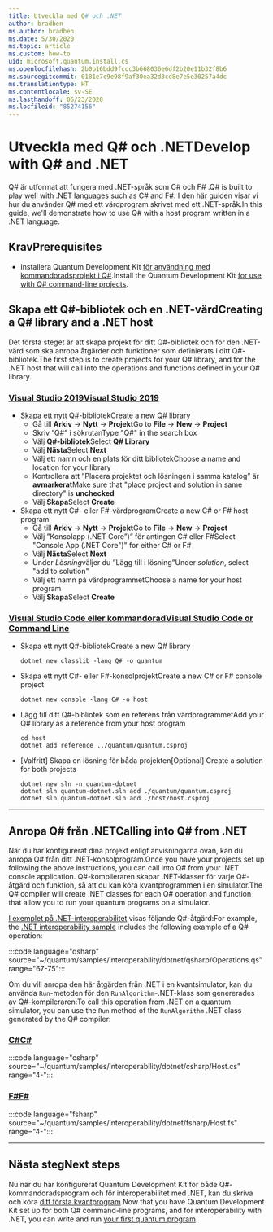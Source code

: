 ```yaml
---
title: Utveckla med Q# och .NET
author: bradben
ms.author: bradben
ms.date: 5/30/2020
ms.topic: article
ms.custom: how-to
uid: microsoft.quantum.install.cs
ms.openlocfilehash: 2b0b16bdd9fccc3b668036e6df2b20e11b32f8b6
ms.sourcegitcommit: 0181e7c9e98f9af30ea32d3cd8e7e5e30257a4dc
ms.translationtype: HT
ms.contentlocale: sv-SE
ms.lasthandoff: 06/23/2020
ms.locfileid: "85274156"
---
```

# <a name="develop-with-q-and-net"></a><span data-ttu-id="e8cda-102">Utveckla med Q# och .NET</span><span class="sxs-lookup"><span data-stu-id="e8cda-102">Develop with Q# and .NET</span></span>

<span data-ttu-id="e8cda-103">Q# är utformat att fungera med .NET-språk som C# och F# .</span><span class="sxs-lookup"><span data-stu-id="e8cda-103">Q# is built to play well with .NET languages such as C# and F#.</span></span>
<span data-ttu-id="e8cda-104">I den här guiden visar vi hur du använder Q# med ett värdprogram skrivet med ett .NET-språk.</span><span class="sxs-lookup"><span data-stu-id="e8cda-104">In this guide, we'll demonstrate how to use Q# with a host program written in a .NET language.</span></span>

## <a name="prerequisites"></a><span data-ttu-id="e8cda-105">Krav</span><span class="sxs-lookup"><span data-stu-id="e8cda-105">Prerequisites</span></span>

- <span data-ttu-id="e8cda-106">Installera Quantum Development Kit [för användning med kommandoradsprojekt i Q#](xref:microsoft.quantum.install.standalone).</span><span class="sxs-lookup"><span data-stu-id="e8cda-106">Install the Quantum Development Kit [for use with Q# command-line projects](xref:microsoft.quantum.install.standalone).</span></span>

## <a name="creating-a-q-library-and-a-net-host"></a><span data-ttu-id="e8cda-107">Skapa ett Q#-bibliotek och en .NET-värd</span><span class="sxs-lookup"><span data-stu-id="e8cda-107">Creating a Q# library and a .NET host</span></span>

<span data-ttu-id="e8cda-108">Det första steget är att skapa projekt för ditt Q#-bibliotek och för den .NET-värd som ska anropa åtgärder och funktioner som definierats i ditt Q#-bibliotek.</span><span class="sxs-lookup"><span data-stu-id="e8cda-108">The first step is to create projects for your Q# library, and for the .NET host that will call into the operations and functions defined in your Q# library.</span></span>

### <a name="visual-studio-2019"></a>[<span data-ttu-id="e8cda-109">Visual Studio 2019</span><span class="sxs-lookup"><span data-stu-id="e8cda-109">Visual Studio 2019</span></span>](#tab/tabid-vs2019)

- <span data-ttu-id="e8cda-110">Skapa ett nytt Q#-bibliotek</span><span class="sxs-lookup"><span data-stu-id="e8cda-110">Create a new Q# library</span></span>
  - <span data-ttu-id="e8cda-111">Gå till **Arkiv** -> **Nytt** -> **Projekt**</span><span class="sxs-lookup"><span data-stu-id="e8cda-111">Go to **File** -> **New** -> **Project**</span></span>
  - <span data-ttu-id="e8cda-112">Skriv ”Q#” i sökrutan</span><span class="sxs-lookup"><span data-stu-id="e8cda-112">Type "Q#" in the search box</span></span>
  - <span data-ttu-id="e8cda-113">Välj **Q#-bibliotek**</span><span class="sxs-lookup"><span data-stu-id="e8cda-113">Select **Q# Library**</span></span>
  - <span data-ttu-id="e8cda-114">Välj **Nästa**</span><span class="sxs-lookup"><span data-stu-id="e8cda-114">Select **Next**</span></span>
  - <span data-ttu-id="e8cda-115">Välj ett namn och en plats för ditt bibliotek</span><span class="sxs-lookup"><span data-stu-id="e8cda-115">Choose a name and location for your library</span></span>
  - <span data-ttu-id="e8cda-116">Kontrollera att ”Placera projektet och lösningen i samma katalog” är **avmarkerat**</span><span class="sxs-lookup"><span data-stu-id="e8cda-116">Make sure that "place project and solution in same directory" is **unchecked**</span></span>
  - <span data-ttu-id="e8cda-117">Välj **Skapa**</span><span class="sxs-lookup"><span data-stu-id="e8cda-117">Select **Create**</span></span>
- <span data-ttu-id="e8cda-118">Skapa ett nytt C#- eller F#-värdprogram</span><span class="sxs-lookup"><span data-stu-id="e8cda-118">Create a new C# or F# host program</span></span>
  - <span data-ttu-id="e8cda-119">Gå till **Arkiv** → **Nytt** → **Projekt**</span><span class="sxs-lookup"><span data-stu-id="e8cda-119">Go to **File** → **New** → **Project**</span></span>
  - <span data-ttu-id="e8cda-120">Välj ”Konsolapp (.NET Core”)” för antingen C# eller F#</span><span class="sxs-lookup"><span data-stu-id="e8cda-120">Select "Console App (.NET Core")" for either C# or F#</span></span>
  - <span data-ttu-id="e8cda-121">Välj **Nästa**</span><span class="sxs-lookup"><span data-stu-id="e8cda-121">Select **Next**</span></span>
  - <span data-ttu-id="e8cda-122">Under *Lösning*väljer du ”Lägg till i lösning”</span><span class="sxs-lookup"><span data-stu-id="e8cda-122">Under *solution*, select "add to solution"</span></span>
  - <span data-ttu-id="e8cda-123">Välj ett namn på värdprogrammet</span><span class="sxs-lookup"><span data-stu-id="e8cda-123">Choose a name for your host program</span></span>
  - <span data-ttu-id="e8cda-124">Välj **Skapa**</span><span class="sxs-lookup"><span data-stu-id="e8cda-124">Select **Create**</span></span>

### <a name="visual-studio-code-or-command-line"></a>[<span data-ttu-id="e8cda-125">Visual Studio Code eller kommandorad</span><span class="sxs-lookup"><span data-stu-id="e8cda-125">Visual Studio Code or Command Line</span></span>](#tab/tabid-cmdline)

- <span data-ttu-id="e8cda-126">Skapa ett nytt Q#-bibliotek</span><span class="sxs-lookup"><span data-stu-id="e8cda-126">Create a new Q# library</span></span>

  ```dotnetcli
  dotnet new classlib -lang Q# -o quantum
  ```

- <span data-ttu-id="e8cda-127">Skapa ett nytt C#- eller F#-konsolprojekt</span><span class="sxs-lookup"><span data-stu-id="e8cda-127">Create a new C# or F# console project</span></span>

  ```dotnetcli
  dotnet new console -lang C# -o host  
  ```

- <span data-ttu-id="e8cda-128">Lägg till ditt Q#-bibliotek som en referens från värdprogrammet</span><span class="sxs-lookup"><span data-stu-id="e8cda-128">Add your Q# library as a reference from your host program</span></span>

  ```dotnetcli
  cd host
  dotnet add reference ../quantum/quantum.csproj
  ```

- <span data-ttu-id="e8cda-129">[Valfritt] Skapa en lösning för båda projekten</span><span class="sxs-lookup"><span data-stu-id="e8cda-129">[Optional] Create a solution for both projects</span></span>

  ```dotnetcli
  dotnet new sln -n quantum-dotnet
  dotnet sln quantum-dotnet.sln add ./quantum/quantum.csproj
  dotnet sln quantum-dotnet.sln add ./host/host.csproj
  ```

***

## <a name="calling-into-q-from-net"></a><span data-ttu-id="e8cda-130">Anropa Q# från .NET</span><span class="sxs-lookup"><span data-stu-id="e8cda-130">Calling into Q# from .NET</span></span>

<span data-ttu-id="e8cda-131">När du har konfigurerat dina projekt enligt anvisningarna ovan, kan du anropa Q# från ditt .NET-konsolprogram.</span><span class="sxs-lookup"><span data-stu-id="e8cda-131">Once you have your projects set up following the above instructions, you can call into Q# from your .NET console application.</span></span>
<span data-ttu-id="e8cda-132">Q#-kompileraren skapar .NET-klasser för varje Q#-åtgärd och funktion, så att du kan köra kvantprogrammen i en simulator.</span><span class="sxs-lookup"><span data-stu-id="e8cda-132">The Q# compiler will create .NET classes for each Q# operation and function that allow you to run your quantum programs on a simulator.</span></span>

<span data-ttu-id="e8cda-133">[I exemplet på .NET-interoperabilitet](https://github.com/microsoft/Quantum/tree/master/samples/interoperability/dotnet) visas följande Q#-åtgärd:</span><span class="sxs-lookup"><span data-stu-id="e8cda-133">For example, the [.NET interoperability sample](https://github.com/microsoft/Quantum/tree/master/samples/interoperability/dotnet) includes the following example of a Q# operation:</span></span>

:::code language="qsharp" source="~/quantum/samples/interoperability/dotnet/qsharp/Operations.qs" range="67-75":::

<span data-ttu-id="e8cda-134">Om du vill anropa den här åtgärden från .NET i en kvantsimulator, kan du använda `Run`-metoden för den `RunAlgorithm`-.NET-klass som genererades av Q#-kompileraren:</span><span class="sxs-lookup"><span data-stu-id="e8cda-134">To call this operation from .NET on a quantum simulator, you can use the `Run` method of the `RunAlgorithm` .NET class generated by the Q# compiler:</span></span>

### <a name="c"></a>[<span data-ttu-id="e8cda-135">C#</span><span class="sxs-lookup"><span data-stu-id="e8cda-135">C#</span></span>](#tab/tabid-csharp)

:::code language="csharp" source="~/quantum/samples/interoperability/dotnet/csharp/Host.cs" range="4-":::

### <a name="f"></a>[<span data-ttu-id="e8cda-136">F#</span><span class="sxs-lookup"><span data-stu-id="e8cda-136">F#</span></span>](#tab/tabid-fsharp)

:::code language="fsharp" source="~/quantum/samples/interoperability/dotnet/fsharp/Host.fs" range="4-":::

***
    
## <a name="next-steps"></a><span data-ttu-id="e8cda-137">Nästa steg</span><span class="sxs-lookup"><span data-stu-id="e8cda-137">Next steps</span></span>

<span data-ttu-id="e8cda-138">Nu när du har konfigurerat Quantum Development Kit för både Q#-kommandoradsprogram och för interoperabilitet med .NET, kan du skriva och köra [ditt första kvantprogram](xref:microsoft.quantum.quickstarts.qrng).</span><span class="sxs-lookup"><span data-stu-id="e8cda-138">Now that you have Quantum Development Kit set up for both Q# command-line programs, and for interoperability with .NET, you can write and run [your first quantum program](xref:microsoft.quantum.quickstarts.qrng).</span></span>
